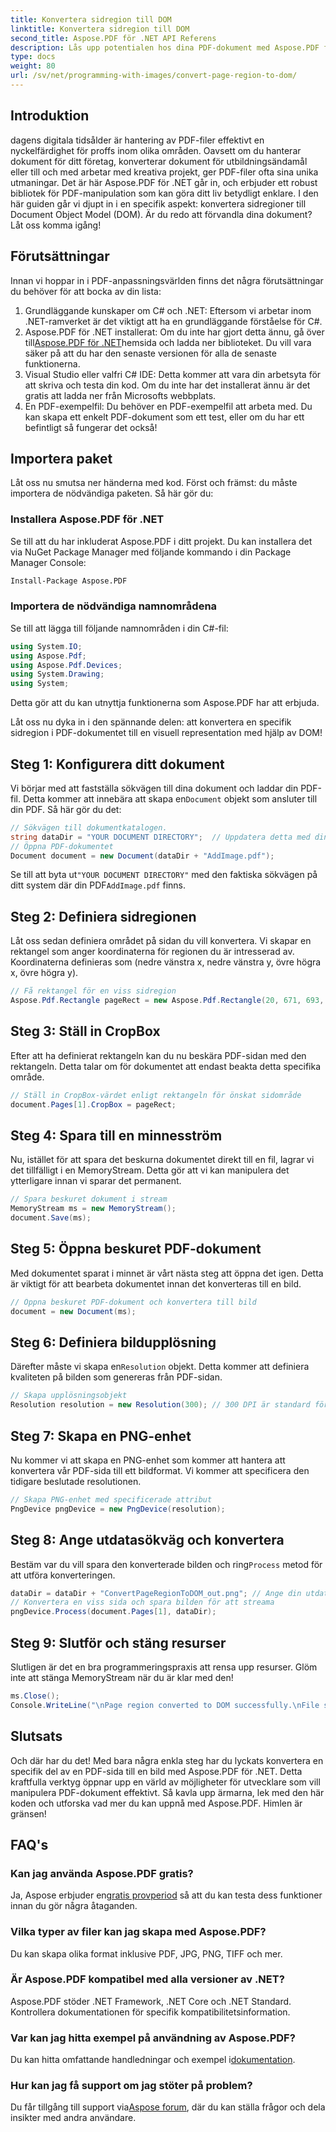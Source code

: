 ```yaml
---
title: Konvertera sidregion till DOM
linktitle: Konvertera sidregion till DOM
second_title: Aspose.PDF för .NET API Referens
description: Lås upp potentialen hos dina PDF-dokument med Aspose.PDF för .NET. Konvertera delar av PDF-filer till bilder och förbättra ditt arbetsflöde.
type: docs
weight: 80
url: /sv/net/programming-with-images/convert-page-region-to-dom/
---
```

## Introduktion

dagens digitala tidsålder är hantering av PDF-filer effektivt en nyckelfärdighet för proffs inom olika områden. Oavsett om du hanterar dokument för ditt företag, konverterar dokument för utbildningsändamål eller till och med arbetar med kreativa projekt, ger PDF-filer ofta sina unika utmaningar. Det är här Aspose.PDF för .NET går in, och erbjuder ett robust bibliotek för PDF-manipulation som kan göra ditt liv betydligt enklare. I den här guiden går vi djupt in i en specifik aspekt: konvertera sidregioner till Document Object Model (DOM). Är du redo att förvandla dina dokument? Låt oss komma igång!

## Förutsättningar

Innan vi hoppar in i PDF-anpassningsvärlden finns det några förutsättningar du behöver för att bocka av din lista:
1. Grundläggande kunskaper om C# och .NET: Eftersom vi arbetar inom .NET-ramverket är det viktigt att ha en grundläggande förståelse för C#.
2.  Aspose.PDF för .NET installerat: Om du inte har gjort detta ännu, gå över till[Aspose.PDF för .NET](https://releases.aspose.com/pdf/net/)hemsida och ladda ner biblioteket. Du vill vara säker på att du har den senaste versionen för alla de senaste funktionerna.
3. Visual Studio eller valfri C# IDE: Detta kommer att vara din arbetsyta för att skriva och testa din kod. Om du inte har det installerat ännu är det gratis att ladda ner från Microsofts webbplats.
4. En PDF-exempelfil: Du behöver en PDF-exempelfil att arbeta med. Du kan skapa ett enkelt PDF-dokument som ett test, eller om du har ett befintligt så fungerar det också!

## Importera paket

Låt oss nu smutsa ner händerna med kod. Först och främst: du måste importera de nödvändiga paketen. Så här gör du:

### Installera Aspose.PDF för .NET
Se till att du har inkluderat Aspose.PDF i ditt projekt. Du kan installera det via NuGet Package Manager med följande kommando i din Package Manager Console:
```bash
Install-Package Aspose.PDF
```

### Importera de nödvändiga namnområdena
Se till att lägga till följande namnområden i din C#-fil:
```csharp
using System.IO;
using Aspose.Pdf;
using Aspose.Pdf.Devices;
using System.Drawing;
using System;
```

Detta gör att du kan utnyttja funktionerna som Aspose.PDF har att erbjuda.

Låt oss nu dyka in i den spännande delen: att konvertera en specifik sidregion i PDF-dokumentet till en visuell representation med hjälp av DOM!

## Steg 1: Konfigurera ditt dokument
 Vi börjar med att fastställa sökvägen till dina dokument och laddar din PDF-fil. Detta kommer att innebära att skapa en`Document` objekt som ansluter till din PDF. Så här gör du det:

```csharp
// Sökvägen till dokumentkatalogen.
string dataDir = "YOUR DOCUMENT DIRECTORY";  // Uppdatera detta med din katalogsökväg
// Öppna PDF-dokumentet
Document document = new Document(dataDir + "AddImage.pdf");
```

 Se till att byta ut`"YOUR DOCUMENT DIRECTORY"` med den faktiska sökvägen på ditt system där din PDF`AddImage.pdf` finns.

## Steg 2: Definiera sidregionen
Låt oss sedan definiera området på sidan du vill konvertera. Vi skapar en rektangel som anger koordinaterna för regionen du är intresserad av. Koordinaterna definieras som (nedre vänstra x, nedre vänstra y, övre högra x, övre högra y).

```csharp
// Få rektangel för en viss sidregion
Aspose.Pdf.Rectangle pageRect = new Aspose.Pdf.Rectangle(20, 671, 693, 1125);
```

## Steg 3: Ställ in CropBox
Efter att ha definierat rektangeln kan du nu beskära PDF-sidan med den rektangeln. Detta talar om för dokumentet att endast beakta detta specifika område.

```csharp
// Ställ in CropBox-värdet enligt rektangeln för önskat sidområde
document.Pages[1].CropBox = pageRect;
```

## Steg 4: Spara till en minnesström
Nu, istället för att spara det beskurna dokumentet direkt till en fil, lagrar vi det tillfälligt i en MemoryStream. Detta gör att vi kan manipulera det ytterligare innan vi sparar det permanent.

```csharp
// Spara beskuret dokument i stream
MemoryStream ms = new MemoryStream();
document.Save(ms);
```

## Steg 5: Öppna beskuret PDF-dokument
Med dokumentet sparat i minnet är vårt nästa steg att öppna det igen. Detta är viktigt för att bearbeta dokumentet innan det konverteras till en bild.

```csharp
// Öppna beskuret PDF-dokument och konvertera till bild
document = new Document(ms);
```

## Steg 6: Definiera bildupplösning
Därefter måste vi skapa en`Resolution` objekt. Detta kommer att definiera kvaliteten på bilden som genereras från PDF-sidan.

```csharp
// Skapa upplösningsobjekt
Resolution resolution = new Resolution(300); // 300 DPI är standard för utskriftskvalitet
```

## Steg 7: Skapa en PNG-enhet
Nu kommer vi att skapa en PNG-enhet som kommer att hantera att konvertera vår PDF-sida till ett bildformat. Vi kommer att specificera den tidigare beslutade resolutionen.

```csharp
// Skapa PNG-enhet med specificerade attribut
PngDevice pngDevice = new PngDevice(resolution);
```

## Steg 8: Ange utdatasökväg och konvertera
Bestäm var du vill spara den konverterade bilden och ring`Process` metod för att utföra konverteringen.

```csharp
dataDir = dataDir + "ConvertPageRegionToDOM_out.png"; // Ange din utdatafil
// Konvertera en viss sida och spara bilden för att streama
pngDevice.Process(document.Pages[1], dataDir);
```

## Steg 9: Slutför och stäng resurser
Slutligen är det en bra programmeringspraxis att rensa upp resurser. Glöm inte att stänga MemoryStream när du är klar med den!

```csharp
ms.Close();
Console.WriteLine("\nPage region converted to DOM successfully.\nFile saved at " + dataDir);
```

## Slutsats

Och där har du det! Med bara några enkla steg har du lyckats konvertera en specifik del av en PDF-sida till en bild med Aspose.PDF för .NET. Detta kraftfulla verktyg öppnar upp en värld av möjligheter för utvecklare som vill manipulera PDF-dokument effektivt. Så kavla upp ärmarna, lek med den här koden och utforska vad mer du kan uppnå med Aspose.PDF. Himlen är gränsen!

## FAQ's

### Kan jag använda Aspose.PDF gratis?  
 Ja, Aspose erbjuder en[gratis provperiod](https://releases.aspose.com/) så att du kan testa dess funktioner innan du gör några åtaganden.

### Vilka typer av filer kan jag skapa med Aspose.PDF?  
Du kan skapa olika format inklusive PDF, JPG, PNG, TIFF och mer. 

### Är Aspose.PDF kompatibel med alla versioner av .NET?  
Aspose.PDF stöder .NET Framework, .NET Core och .NET Standard. Kontrollera dokumentationen för specifik kompatibilitetsinformation.

### Var kan jag hitta exempel på användning av Aspose.PDF?  
 Du kan hitta omfattande handledningar och exempel i[dokumentation](https://reference.aspose.com/pdf/net/).

### Hur kan jag få support om jag stöter på problem?  
 Du får tillgång till support via[Aspose forum](https://forum.aspose.com/c/pdf/10), där du kan ställa frågor och dela insikter med andra användare.
